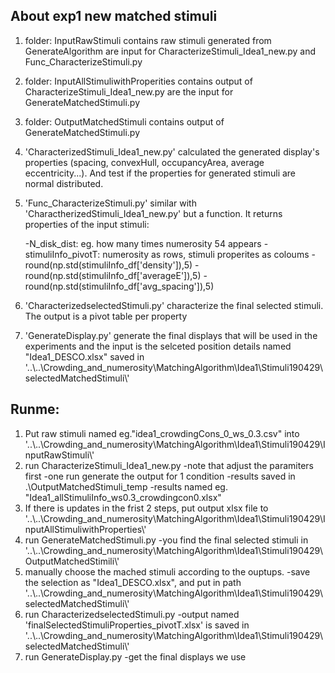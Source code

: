 ## About exp1 new matched stimuli

1. folder: InputRawStimuli
    contains raw stimuli generated from GenerateAlgorithm
    are input for CharacterizeStimuli_Idea1_new.py and Func_CharacterizeStimuli.py
2. folder: InputAllStimuliwithProperities
    contains output of CharacterizeStimuli_Idea1_new.py
    are the input for GenerateMatchedStimuli.py
3. folder: OutputMatchedStimuli
    contains output of GenerateMatchedStimuli.py

4. 'CharacterizedStimuli_Idea1_new.py'
    calculated the generated display's properties (spacing, convexHull, occupancyArea, 
    average eccentricity...). And test if the properties for generated stimuli are normal 
    distributed.
5. 'Func_CharacterizeStimuli.py'
    similar with 'CharactherizedStimuli_Idea1_new.py' but a function. It returns properties
    of the input stimuli:
    
    -N_disk_dist: eg. how many times numerosity 54 appears
    -stimuliInfo_pivotT: numerosity as rows, stimuli properites as coloums
    -round(np.std(stimuliInfo_df['density']),5) 
    -round(np.std(stimuliInfo_df['averageE']),5)
    -round(np.std(stimuliInfo_df['avg_spacing']),5)
6. 'CharacterizedselectedStimuli.py'
    characterize the final selected stimuli. The output is a pivot table per property
7. 'GenerateDisplay.py'
    generate the final displays that will be used in the experiments and the input is the 
    selceted position details named "Idea1_DESCO.xlsx" saved in '..\\..\\Crowding_and_numerosity\\MatchingAlgorithm\\Idea1\\Stimuli190429\\selectedMatchedStimuli\\'

## Runme:
1. Put raw stimuli named  eg."idea1_crowdingCons_0_ws_0.3.csv" into '..\\..\\Crowding_and_numerosity\\MatchingAlgorithm\\Idea1\\Stimuli190429\\InputRawStimuli\\'
2. run CharacterizeStimuli_Idea1_new.py
    -note that adjust the paramiters first
    -one run generate the output for 1 condition
    -results saved in .\\OutputMatchedStimuli_temp
    -results named eg. "Idea1_allStimuliInfo_ws0.3_crowdingcon0.xlsx"
3. If there is updates in the frist 2 steps, put output xlsx file to '..\\..\\Crowding_and_numerosity\\MatchingAlgorithm\\Idea1\\Stimuli190429\\InputAllStimuliwithProperties\\'
4. run GenerateMatchedStimuli.py
    -you find the final selected stimuli in '..\\..\\Crowding_and_numerosity\\MatchingAlgorithm\\Idea1\\Stimuli190429\\OutputMatchedStimili\\'
5. manually choose the mached stimuli according to the ouptups.
    -save the selection as "Idea1_DESCO.xlsx", and put in path '..\\..\\Crowding_and_numerosity\\MatchingAlgorithm\\Idea1\\Stimuli190429\\selectedMatchedStimuli\\'
6. run CharacterizedselectedStimuli.py
    -output named 'finalSelectedStimuliProperties_pivotT.xlsx' is saved in '..\\..\\Crowding_and_numerosity\\MatchingAlgorithm\\Idea1\\Stimuli190429\\selectedMatchedStimuli\\'
7. run GenerateDisplay.py
    -get the final displays we use